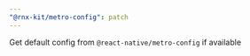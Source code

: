 ```yaml
---
"@rnx-kit/metro-config": patch
---
```


Get default config from `@react-native/metro-config` if available
